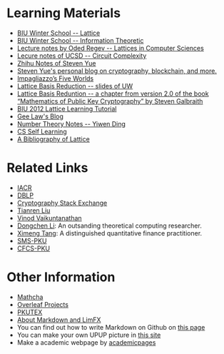 # Learning Materials

* [BIU Winter School -- Lattice](https://www.bilibili.com/video/BV1hy4y1Y7bU?spm_id_from=333.1007.top_right_bar_window_default_collection.content.click&vd_source=0be9287b133b82ffc9304ec5c4cd82ac)
* [BIU Winter School -- Information Theoretic](https://www.bilibili.com/video/BV1Kv411a7mu?spm_id_from=333.1007.top_right_bar_window_default_collection.content.click&vd_source=0be9287b133b82ffc9304ec5c4cd82ac)
* [Lecture notes by Oded Regev -- Lattices in Computer Sciences](https://cims.nyu.edu/~regev/teaching/lattices_fall_2004/)
* [Lecure notes of UCSD -- Circuit Complexity](https://mathweb.ucsd.edu/~sbuss/CourseWeb/Math262A_2013F/)
* [Zhihu Notes of Steven Yue](https://www.zhihu.com/column/c_1190932930565013504)
* [Steven Yue's personal blog on cryptography, blockchain, and more.](http://blog.higashi.tech )
* [Impagliazzo’s Five Worlds](https://www.cs.virginia.edu/~njb2b/cs4102/su21/files/slides/fiveworlds.pdf)
* [Lattice Basis Reduction -- slides of UW](https://courses.cs.washington.edu/courses/cse590z/03au/cary.pdf)
* [Lattice Basis Reduntion -- a chapter from version 2.0 of the book “Mathematics of Public Key Cryptography” by Steven Galbraith](https://www.math.auckland.ac.nz/~sgal018/crypto-book/ch17.pdf#:~:text=The%20goal%20of%20lattice%20basis%20reduction%20is%20to,algorithm%20to%20compute%20a%20basis%20satisfying%20this%20deﬁnition.)
* [BIU 2012 Lattice Learning Tutorial](https://zhuanlan.zhihu.com/p/21560413)
* [Gee Law's Blog](https://geelaw.blog/archive/)
* [Number Theory Notes -- Yiwen Ding](https://bicmr.pku.edu.cn/~dingyiwen/)
* [CS Self Learning](https://csdiy.wiki)
* [A Bibliography of Lattice](https://bib-lattice.github.io)

# Related Links

* [IACR](https://iacr.org)
* [DBLP](http://www.dblp.org)
* [Cryptography Stack Exchange](https://crypto.stackexchange.com/)
* [Tianren Liu](https://liutianren.com)
* [Vinod Vaikuntanathan](https://people.csail.mit.edu/vinodv/)
* [Dongchen Li](https://billyldc.github.io): An outsanding theoretical computing researcher.
* [Ximeng Tang](https://tangximeng.xyz): A distinguished quantitative finance practitioner.
* [SMS-PKU](https://www.math.pku.edu.cn)
* [CFCS-PKU](http://cfcs.pku.edu.cn)

# Other Information

* [Mathcha](https://www.mathcha.io/editor)
* [Overleaf Projects](https://www.overleaf.com/project)
* [PKUTEX](https://latex.pku.edu.cn/project)
* [About Markdown and LimFX](https://www.limfx.pro/ReadArticle/57/yi-zhong-xie-zuo-de-xin-fang-fa)
* You can find out how to write Markdown on Github on [this page](https://docs.github.com/cn/get-started/writing-on-github/getting-started-with-writing-and-formatting-on-github/basic-writing-and-formatting-syntax)
* You can make your own UPUP picture in [this site](https://upuptoyou.com)
* Make a academic webpage by [academicpages](https://github.com/academicpages/academicpages.github.io)
